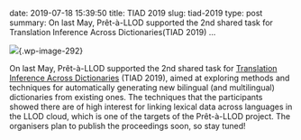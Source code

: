 date: 2019-07-18 15:39:50
title: TIAD 2019
slug: tiad-2019
type: post
summary: On last May, Prêt-à-LLOD supported the 2nd shared task for Translation Inference Across Dictionaries(TIAD 2019) ...

![](https://www.pret-a-llod.eu/wp-content/uploads/2019/07/tiad19-1024x768.jpg){.wp-image-292}

On last May, Prêt-à-LLOD supported the 2nd shared task for [Translation
Inference Across Dictionaries](https://tiad2019.unizar.es/) (TIAD 2019),
aimed at exploring methods and techniques for automatically generating
new bilingual (and multilingual) dictionaries from existing ones. The
techniques that the participants showed there are of high interest for
linking lexical data across languages in the LLOD cloud, which is one of
the targets of the Prêt-à-LLOD project. The organisers plan to publish
the proceedings soon, so stay tuned!
